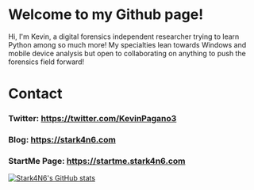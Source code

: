 # Welcome to my Github page!
Hi, I'm Kevin, a digital forensics independent researcher trying to learn Python among so much more! My specialties lean towards Windows and mobile device analysis but open to collaborating on anything to push the forensics field forward!

# Contact
### Twitter: https://twitter.com/KevinPagano3
### Blog: https://stark4n6.com
### StartMe Page: https://startme.stark4n6.com

[![Stark4N6's GitHub stats](https://github-readme-stats.vercel.app/api?username=stark4n6)](https://github.com/anuraghazra/github-readme-stats)
